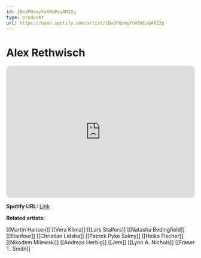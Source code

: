 ```yaml
---
id: 1Bw3PQsmyYnX8mEsqAMZ2g
type: producer
url: https://open.spotify.com/artist/1Bw3PQsmyYnX8mEsqAMZ2g
---
```

# Alex Rethwisch

<iframe style="border-radius:12px" src="https://open.spotify.com/embed/artist/1Bw3PQsmyYnX8mEsqAMZ2g" width="100%" height="352" frameBorder="0" allowfullscreen="" allow="autoplay; clipboard-write; encrypted-media; fullscreen; picture-in-picture" loading="lazy"></iframe>

**Spotify URL:** [Link](https://open.spotify.com/artist/1Bw3PQsmyYnX8mEsqAMZ2g)

**Related artists:**

[[Martin Hansen]]
[[Vera Klima]]
[[Lars Stalfors]]
[[Natasha Bedingfield]]
[[Stanfour]]
[[Christian Lidsba]]
[[Patrick Pyke Salmy]]
[[Heiko Fischer]]
[[Nikodem Milewski]]
[[Andreas Herbig]]
[[Jem]]
[[Lynn A. Nichols]]
[[Fraser T. Smith]]
